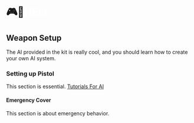 # 🎮👤<span style="color:White; font-weight:bold;">HELI</span>

## Weapon Setup
The AI provided in the kit is really cool, and you should learn how to create your own AI system.

### Setting up Pistol
This section is essential.
[Tutorials For AI](https://www.youtube.com/watch?v=jpeh1WorrWM)

#### Emergency Cover
This section is about emergency behavior.



